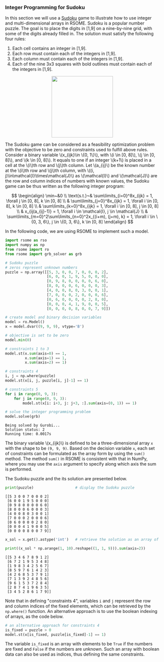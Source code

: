 <script src="https://cdn.mathjax.org/mathjax/latest/MathJax.js?config=TeX-AMS-MML_HTMLorMML" type="text/javascript"></script>

### Integer Programming for Sudoku

In this section we will use a [Sudoku](https://en.wikipedia.org/wiki/Sudoku) game to illustrate how to use integer and multi-dimensional arrays in RSOME. Sudoku is a popular number puzzle. The goal is to place the digits in \[1,9\] on a nine-by-nine grid, with some of the digits already filled in. The solution must satisfy the following four rules:

1. Each cell contains an integer in \[1,9\].
2. Each row must contain each of the integers in \[1,9\].
3. Each column must contain each of the integers in \[1,9\].
4. Each of the nine 3x3 squares with bold outlines must contain each of the integers in \[1,9\].

<p align="center">
<img src="https://upload.wikimedia.org/wikipedia/commons/thumb/e/e0/Sudoku_Puzzle_by_L2G-20050714_standardized_layout.svg/1280px-Sudoku_Puzzle_by_L2G-20050714_standardized_layout.svg.png" width=200>
</p>

The Sudoku game can be considered as a feasibility optimization problem with the objective to be zero and constraints used to fulfill above rules. Consider a binary variable \\(x_{ijk}\in \\{0, 1\\}\\), with \\(i \in [0, 8]\\), \\(j \in [0, 8]\\), and \\(k \in [0, 8]\\). It equals to one if an integer \\(k+1\\) is placed in a cell at the \\(i\\)th row and \\(j\\)th column. Let \\(a_{ij}\\) be the known number at the \\(i\\)th row and \\(j\\)th column, with \\((i, j)\in\mathcal{I}\times\mathcal{J}\\) as \\(\mathcal{I}\\) and \\(\mathcal{J}\\) are the row and column indices of numbers with known values, the Sudoku game can be thus written as the following integer program:

$$
\begin{align}
\min~&0 \\
\text{s.t.}~& \sum\limits_{i=0}^8x_{ijk} = 1, \forall j \in [0, 8], k \in [0, 8] \\
& \sum\limits_{j=0}^8x_{ijk} = 1, \forall i \in [0, 8], k \in [0, 8] \\
& \sum\limits_{k=0}^8x_{ijk} = 1, \forall i \in [0, 8], j \in [0, 8] \\
& x_{ij(a_{ij}-1)} = 1, \forall i \in \mathcal{I}, j \in \mathcal{J} \\
& \sum\limits_{m=0}^2\sum\limits_{n=0}^2x_{(i+m), (j+m), k} = 1, \forall i \in \{0, 3, 6\}, j \in \{0, 3, 6\}, k \in [0, 8]
\end{align}
$$

In the following code, we are using RSOME to implement such a model.


```python
import rsome as rso
import numpy as np
from rsome import ro
from rsome import grb_solver as grb

# Sudoku puzzle
# zeros represent unknown numbers
puzzle = np.array([[5, 3, 0, 0, 7, 0, 0, 0, 2],
                   [6, 0, 0, 1, 9, 5, 0, 0, 0],
                   [0, 9, 8, 0, 0, 0, 0, 6, 0],
                   [8, 0, 0, 0, 6, 0, 0, 0, 3],
                   [4, 0, 0, 8, 0, 3, 0, 0, 1],
                   [7, 0, 0, 0, 2, 0, 0, 0, 6],
                   [0, 6, 0, 0, 0, 0, 2, 8, 0],
                   [0, 0, 0, 4, 1, 9, 0, 0, 5],
                   [0, 0, 0, 0, 8, 0, 0, 7, 9]])

# create model and binary decision variables
model = ro.Model()
x = model.dvar((9, 9, 9), vtype='B')

# objective is set to be zero
model.min(0)

# constraints 1 to 3
model.st(x.sum(axis=0) == 1,
         x.sum(axis=1) == 1,
         x.sum(axis=2) == 1)

# constraints 4
i, j = np.where(puzzle)
model.st(x[i, j, puzzle[i, j]-1] == 1)

# constraints 5
for i in range(0, 9, 3):
    for j in range(0, 9, 3):
        model.st(x[i: i+3, j: j+3, :].sum(axis=(0, 1)) == 1)

# solve the integer programming problem
model.solve(grb)
```

    Being solved by Gurobi...
    Solution status: 2
    Running time: 0.0017s


The binary variable \\(x_{ijk}\\) is defined to be a three-dimensional array `x` with the shape to be `(9, 9, 9)`. Based on the decision variable `x`, each set of constraints can be formulated as the array form by using the `sum()` method. The method `sum()` in RSOME is consistent with that in NumPy, where you may use the `axis` argument to specify along which axis the sum is performed.

The Sudoku puzzle and the its solution are presented below.


```python
print(puzzle)                   # display the Sudoku puzzle
```

    [[5 3 0 0 7 0 0 0 2]
     [6 0 0 1 9 5 0 0 0]
     [0 9 8 0 0 0 0 6 0]
     [8 0 0 0 6 0 0 0 3]
     [4 0 0 8 0 3 0 0 1]
     [7 0 0 0 2 0 0 0 6]
     [0 6 0 0 0 0 2 8 0]
     [0 0 0 4 1 9 0 0 5]
     [0 0 0 0 8 0 0 7 9]]



```python
x_sol = x.get().astype('int')   # retrieve the solution as an array of integers

print((x_sol * np.arange(1, 10).reshape((1, 1, 9))).sum(axis=2))
```

    [[5 3 4 6 7 8 9 1 2]
     [6 7 2 1 9 5 3 4 8]
     [1 9 8 3 4 2 5 6 7]
     [8 5 9 7 6 1 4 2 3]
     [4 2 6 8 5 3 7 9 1]
     [7 1 3 9 2 4 8 5 6]
     [9 6 1 5 3 7 2 8 4]
     [2 8 7 4 1 9 6 3 5]
     [3 4 5 2 8 6 1 7 9]]

Note that in defining "constraints 4", variables `i` and `j` represent the row and column indices of the fixed elements, which can be retrieved by the `np.where()` function. An alternative approach is to use the boolean indexing of arrays, as the code below.

```python
# an alternative approach for constraints 4
is_fixed = puzzle > 0
model.st(x[is_fixed, puzzle[is_fixed]-1] == 1)
```

The variable `is_fixed` is an array with elements to be `True` if the numbers are fixed and `False` if the numbers are unknown. Such an array with boolean data can also be used as indices, thus defining the same constraints.